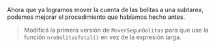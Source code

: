 Ahora que ya logramos mover la cuenta de las bolitas a una subtarea, podemos mejorar el procedimiento que habíamos hecho antes.

> Modificá la primera versión de `MoverSegunBolitas` para que use la función `nroBolitasTotal()` en vez de la expresión larga.